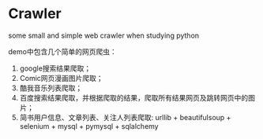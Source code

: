 # Crawler
some small and simple web crawler when studying python


demo中包含几个简单的网页爬虫：
1. google搜索结果爬取；
2. Comic网页漫画图片爬取；
3. 酷我音乐列表爬取；
4. 百度搜索结果爬取，并根据爬取的结果，爬取所有结果网页及跳转网页中的图片；
5. 简书用户信息、文章列表、关注人列表爬取: urllib + beautifulsoup + selenium + mysql + pymysql + sqlalchemy
